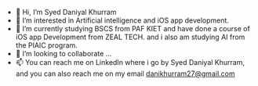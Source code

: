 - 👋 Hi, I’m Syed Daniyal Khurram
- 👀 I’m interested in Artificial intelligence and iOS app development.
- 🌱 I’m currently studying BSCS from PAF KIET and have done a course of iOS app Development from ZEAL TECH. and i also am studying AI from the PIAIC program.
- 💞️ I’m looking to collaborate ...
- 📫 You can reach me on LinkedIn where i go by Syed Daniyal Khurram, and you can also reach me on my email danikhurram27@gmail.com

<!---
Daniyal247/Daniyal247 is a ✨ special ✨ repository because its `README.md` (this file) appears on your GitHub profile.
You can click the Preview link to take a look at your changes.
--->
